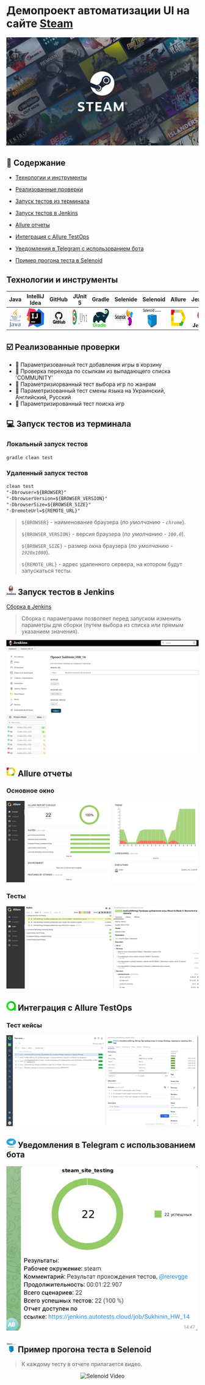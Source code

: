 <h1 >Демопроект автоматизации UI на сайте <a href="https://store.steampowered.com/ ">Steam</a></h1>

![Steam_logo](images/logo/steam.jpg)

## :bookmark_tabs: Содержание 

* <a href="#tools">Технологии и инструменты</a>

* <a href="#cases">Реализованные проверки</a>

* <a href="#console">Запуск тестов из терминала</a>

* <a href="#jenkins">Запуск тестов в Jenkins</a>

* <a href="#allure">Allure отчеты</a>

* <a href="#allure_testops">Интеграция с Allure TestOps</a>

* <a href="#telegram">Уведомления в Telegram с использованием бота</a>

* <a href="#video">Пример прогона теста в Selenoid</a>

<a id="tools"></a>
## Технологии и инструменты

| Java                                                                                                      | IntelliJ Idea                                                                                                               | GitHub                                                                                                     | JUnit 5                                                                                                           | Gradle                                                                                                     | Selenide                                                                                                         | Selenoid                                                                                                                  | Allure                                                                                                                             |                                                                                                            Jenkins | Allure TestOps                                                                                                             |
|:----------------------------------------------------------------------------------------------------------|-----------------------------------------------------------------------------------------------------------------------------|------------------------------------------------------------------------------------------------------------|-------------------------------------------------------------------------------------------------------------------|------------------------------------------------------------------------------------------------------------|------------------------------------------------------------------------------------------------------------------|---------------------------------------------------------------------------------------------------------------------------|------------------------------------------------------------------------------------------------------------------------------------|-------------------------------------------------------------------------------------------------------------------:|----------------------------------------------------------------------------------------------------------------------------|
| <a href="https://www.java.com/"><img src="images/logo/java.png" width="50" height="50"  alt="Java"/></a>  | <a id ="tech" href="https://www.jetbrains.com/idea/"><img src="images/logo/idea.png" width="50" height="50"  alt="IDEA"/></a>| <a href="https://github.com/"><img src="images/logo/github.png" width="50" height="50"  alt="Github"/></a> | <a href="https://junit.org/junit5/"><img src="images/logo/junit5.png" width="50" height="50"  alt="JUnit 5"/></a> | <a href="https://gradle.org/"><img src="images/logo/gradle.png" width="50" height="50"  alt="Gradle"/></a> | <a href="https://selenide.org/"><img src="images/logo/selenide.png" width="50" height="50"  alt="Selenide"/></a> | <a href="https://aerokube.com/selenoid/"><img src="images/logo/selenoid.png" width="50" height="50"  alt="Selenoid"/></a> | <a href="https://github.com/allure-framework"><img src="images/logo/allure.png" width="50" height="50"  alt="Allure"/></a> |  <a href="https://www.jenkins.io/"><img src="images/logo/jenkins.png" width="50" height="50"  alt="Jenkins"/></a>  | <a href="https://qameta.io/"><img src="images/logo/allure_testops.png" width="50" height="50"  alt="allure_testops"/></a>  |

<a id="cases"></a>
## :ballot_box_with_check: Реализованные проверки

- :small_blue_diamond: Параметризованный тест добавления игры в корзину 
- :small_blue_diamond: Проверка перехода по ссылкам из выпадающего списка 'COMMUNITY'
- :small_blue_diamond: Параметризиорванный тест выбора игр по жанрам 
- :small_blue_diamond: Параметризованный тест смены языка на Украинский, Английский, Русский
- :small_blue_diamond: Параметризированный тест поиска игр

<a id="console"></a>
## :computer: Запуск тестов из терминала
### Локальный запуск тестов

```
gradle clean test 
```

### Удаленный запуск тестов

```
clean test 
"-Dbrowser=${BROWSER}" 
"-DbrowserVersion=${BROWSER_VERSION}" 
"-DbrowserSize=${BROWSER_SIZE}" 
"-DremoteUrl=${REMOTE_URL}"
```

> `${BROWSER}` - наименование браузера (_по умолчанию - <code>chrome</code>_).
>
> `${BROWSER_VERSION}` - версия браузера (_по умолчанию - <code>100.0</code>_).
>
> `${BROWSER_SIZE}` - размер окна браузера (_по умолчанию - <code>1920x1080</code>_).
>
> `${REMOTE_URL}` - адрес удаленного сервера, на котором будут запускаться тесты.

<a id="jenkins"></a>
## <img src="images/logo/jenkins.png" width="25" height="25"/></a> Запуск тестов в Jenkins

<a target="_blank" href="https://jenkins.autotests.cloud/job/Sukhinin_HW_14/#">Сборка в Jenkins</a>
<p align="center">

> Сборка с параметрами позволяет перед запуском изменить параметры для сборки (путем выбора из списка или прямым указанием значения).

<a href="https://jenkins.autotests.cloud/job/Sukhinin_HW_14/#"><img src="images/screenshots/sborkaJenkins.png" alt="Jenkins"/></a>
</p>

<a id="allure"></a>
## <img src="images/logo/allure.png" width="25" height="25"/></a> Allure отчеты

### Основное окно

<p align="center">
<img title="Allure Overview Dashboard" src="images/screenshots/allureMain.png">
</p>

### Тесты

<p align="center">
<img title="Allure Tests" src="images/screenshots/exampleTest.png">
</p>

<a id="allure_testops"></a>
## <img src="images/logo/allure_testops.png" width="25" height="25"/></a> Интеграция с Allure TestOps

### Тест кейсы

<p align="center">
<img title="Allure TestOps Overview Dashboard" src="images/screenshots/allure_testops_case.png">
</p>

<a id="telegram"></a>
## <img src="images/logo/telegram.png" width="25" height="25"/></a> Уведомления в Telegram с использованием бота

<p >
<img title="telegram bot" src="images/screenshots/telegramAlert.png">
</p>

<a id="video"></a>
## <img src="images/logo/selenoid.png" width="25" height="25"/></a> Пример прогона теста в Selenoid

> К каждому тесту в отчете прилагается видео.
<p align="center">
  <img title="Selenoid Video" src="images/video/result.gif">
</p>
